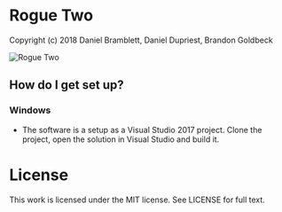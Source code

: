 # Rogue Two

Copyright (c) 2018 Daniel Bramblett, Daniel Dupriest, Brandon Goldbeck

![Rogue Two](http://wiki.hypersweet.com/_media/public/title-safe.png)

## How do I get set up? ##

### Windows ###
* The software is a setup as a Visual Studio 2017 project. Clone the project, open the solution in Visual Studio and build it.

# License

This work is licensed under the MIT license. See LICENSE for full text.
